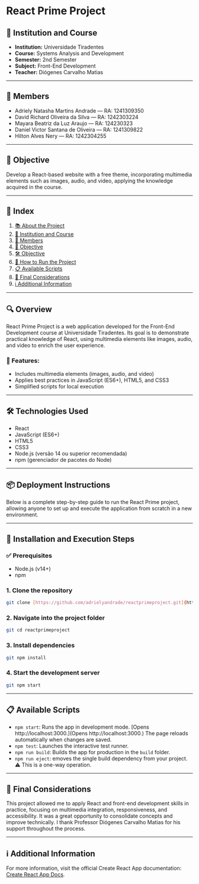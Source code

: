 # React Prime Project

## 🏫 Institution and Course  
- **Institution:** Universidade Tiradentes  
- **Course:** Systems Analysis and Development
- **Semester:** 2nd Semester
- **Subject:** Front-End Development 
- **Teacher:** Diógenes Carvalho Matias  

---

## 👥 Members 
- Adriely Natasha Martins Andrade — RA: 1241309350  
- David Richard Oliveira da Silva — RA: 1242303224  
- Mayara Beatriz da Luz Araujo — RA: 124230323  
- Daniel Victor Santana de Oliveira — RA: 1241309822  
- Hilton Alves Nery — RA: 1242304255  

---

## 🎯 Objective  
Develop a React-based website with a free theme, incorporating multimedia elements such as images, audio, and video, applying the knowledge acquired in the course.

---

## 📑 Index

1. [📚 About the Project](#-visão-geral)
2. [🏫 Institution and Course](#-instituição-e-curso)
3. [👥 Members](#-integrantes)
4. [🎯 Objective](#-objetivo)
5. [🛠 Objective](#-tecnologias-utilizadas)
6. [🚀 How to Run the Project](#-installation-and-execution-steps)
7. [📋 Available Scripts](#-scripts-disponíveis)
8. [📌 Final Considerations](#-considerações-finais)
9. [ℹ️ Additional Information](#-informações-adicionais)

---

## 🔍 Overview  
React Prime Project is a web application developed for the Front-End Development course at Universidade Tiradentes. Its goal is to demonstrate practical knowledge of React, using multimedia elements like images, audio, and video to enrich the user experience.

### 🚀 Features:  
- Includes multimedia elements (images, audio, and video) 
- Applies best practices in JavaScript (ES6+), HTML5, and CSS3
- Simplified scripts for local execution

---

## 🛠 Technologies Used 
- React  
- JavaScript (ES6+)  
- HTML5  
- CSS3  
- Node.js (versão 14 ou superior recomendada)  
- npm (gerenciador de pacotes do Node)  

---

## 📦 Deployment Instructions
Below is a complete step-by-step guide to run the React Prime project, allowing anyone to set up and execute the application from scratch in a new environment.

---

## 🚀 Installation and Execution Steps  

### ✅ Prerequisites
- Node.js (v14+)  
- npm  

### 1. Clone the repository  
```bash
git clone [https://github.com/adrielyandrade/reactprimeproject.git](https://github.com/natasha-minako/reactprimeproject.git)
```

### 2. Navigate into the project folder  
```bash
git cd reactprimeproject
```

### 3. Install dependencies 
```bash
git npm install
```

### 4. Start the development server
```bash
git npm start
```

---

## 📋 Available Scripts

- `npm start`: Runs the app in development mode. [Opens http://localhost:3000.](Opens http://localhost:3000.) The page reloads automatically when changes are saved. 
- `npm test`: Launches the interactive test runner.  
- `npm run build`:	 Builds the app for production in the `build` folder.
- `npm run eject`:	emoves the single build dependency from your project. ⚠️ This is a one-way operation.

---

## 📌 Final Considerations  
This project allowed me to apply React and front-end development skills in practice, focusing on multimedia integration, responsiveness, and accessibility. It was a great opportunity to consolidate concepts and improve technically. I thank Professor Diógenes Carvalho Matias for his support throughout the process.

---

## ℹ️ Additional Information 
For more information, visit the official Create React App documentation: 
[Create React App Docs](https://create-react-app.dev/docs/getting-started/).
